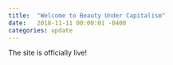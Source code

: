 ```yaml
---
title:  "Welcome to Beauty Under Capitalism"
date:   2018-11-11 00:00:01 -0400
categories: update
---
```

The site is officially live!
